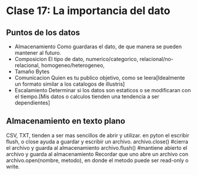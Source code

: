# Clase 17: La importancia del dato
## Puntos de los datos
* Almacenamiento
Como guardaras el dato, de que manera se pueden mantener al futuro.
* Composicion
El tipo de dato, numerico/categorico, relacional/no-relacional, homogeneo/heterogeneo, 
* Tamaño
Bytes
* Comunicacion
Quien es tu publico objetivo, como se leera[Idealmente un formato similar a los catalogos de illustris]
* Escalamiento
Determinar si los datos son estaticos o se modificaran con el tiempo.[Mis datos o calculos tienden una tendencia a ser dependientes]
## Almacenamiento en texto plano
CSV, TXT, tienden a ser mas sencillos de abrir y utilizar.
en pyton el escribir flush, o close ayuda a guardar y escribir un archivo.
	archivo.close() #cierra el archivo y guarda al almacenamiento
	archivo.flush() #mantiene abierto el archivo y guarda al almacenamiento
Recordar que uno abre un archivo con archivo.open(nombre, metodo), en donde el metodo puede ser read-only o write.


